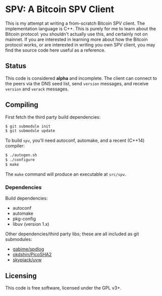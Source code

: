 # SPV: A Bitcoin SPV Client

This is my attempt at writing a from-scratch Bitcoin SPV client. The
implementation language is C++. This is purely for me to learn about the Bitcoin
protocol: you shouldn't actually use this, and certainly not on mainnet. If you
are interested in learning more about how the Bitcoin protocol works, or are
interested in writing you own SPV client, you may find the source code here
useful as a reference.

## Status

This code is considered **alpha** and incomplete. The client can connect to the
peers via the DNS seed list, send `version` messages, and receive `version` and
`verack` messages.

## Compiling

First fetch the third party build dependencies:

```bash
$ git submodule init
$ git submodule update
```

To build `spv`, you'll need autoconf, automake, and a recent (C++14) compiler:

```bash
$ ./autogen.sh
$ ./configure
$ make
```

The `make` command will produce an executable at `src/spv`.

### Dependencies

Build dependencies:

 * autoconf
 * automake
 * pkg-config
 * libuv (version 1.x)

Other dependencies/third party libs; these are all included as git submodules:

 * [gabime/spdlog](https://github.com/gabime/spdlog)
 * [okdshin/PicoSHA2](https://github.com/okdshin/PicoSHA2)
 * [skypjack/uvw](https://github.com/skypjack/uvw)

## Licensing

This code is free software, licensed under the GPL v3+.
